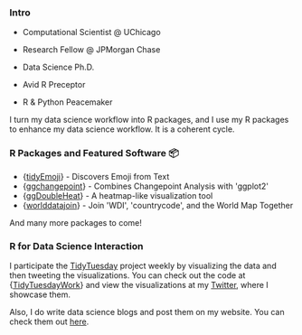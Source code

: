 ### Intro

- Computational Scientist @ UChicago

- Research Fellow @ JPMorgan Chase

- Data Science Ph.D. 

- Avid R Preceptor 

- R & Python Peacemaker


I turn my data science workflow into R packages, and I use my R packages to enhance my data science workflow. It is a coherent cycle. 

### R Packages and Featured Software 📦

- {[tidyEmoji](https://github.com/PursuitOfDataScience/tidyEmoji)} - Discovers Emoji from Text
- {[ggchangepoint](https://github.com/PursuitOfDataScience/ggchangepoint)} - Combines Changepoint Analysis with 'ggplot2'
- {[ggDoubleHeat](https://github.com/PursuitOfDataScience/ggDoubleHeat)} - A heatmap-like visualization tool
- {[worlddatajoin](https://github.com/PursuitOfDataScience/worlddatajoin)} - Join 'WDI', 'countrycode', and the World Map Together

And many more packages to come!

### R for Data Science Interaction

I participate the [TidyTuesday](https://github.com/rfordatascience/tidytuesday) project weekly by visualizing the data and then tweeting
the visualizations. You can check out the code at {[TidyTuesdayWork](https://github.com/PursuitOfDataScience/TidyTuesdayWork)} and view
the visualizations at my [Twitter](https://twitter.com/PursuitOfDS), where I showcase them. 

Also, I do write data science blogs and post them on my website. You can check them out [here](https://youzhi.netlify.app/).
